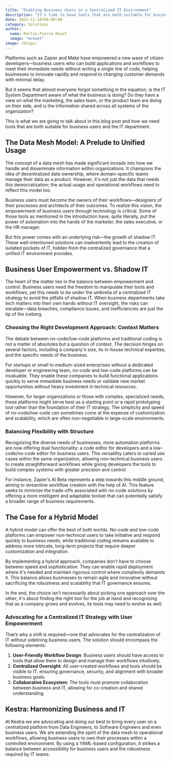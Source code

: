 ```yaml
---
title: "Enabling Business Users in a Centralized IT Environment"
description: "It's time to have tools that are both suitable for business users and the IT department"
date: 2023-11-10T08:00:00
category: Solutions
author:
  name: Martin-Pierre Roset
  image: "mroset"
image: /blogs/
---
```


Platforms such as Zapier and Make have empowered a new wave of citizen developers—business users who can build applications and workflows to meet their immediate needs without writing a single line of code, helping businesses to innovate rapidly and respond to changing customer demands with minimal delay.

But it seems that almost everyone forgot something in the equation, is the IT System Department aware of what the business is doing? Do they have a view on what the marketing, the sales team, or the product team are doing on their side, and is the information shared across all systems of the organization?

This is what we are going to talk about in this blog post and how we need tools that are both suitable for business users and the IT department.

## The Data Mesh Model: A Prelude to Unified Usage

The concept of a data mesh has made significant inroads into how we handle and disseminate information within organizations. It champions the idea of decentralized data ownership, where domain-specific teams manage their data as a product. However, it's not just the data that needs this democratization; the actual usage and operational workflows need to reflect this model too. 

Business users must become the owners of their workflows—designers of their processes and architects of their outcomes. To realize this vision, the empowerment of business users through technology is critical. Some of those tools as mentioned in the introduction have, quite literally, put the power of automation into the hands of the marketer, the sales executive, or the HR manager.

 But this power comes with an underlying risk—the growth of shadow IT. These well-intentioned solutions can inadvertently lead to the creation of isolated pockets of IT, hidden from the centralized governance that a unified IT environment provides.

## Business User Empowerment vs. Shadow IT

The heart of the matter lies in the balance between empowerment and control. Business users need the freedom to manipulate their tools and workflows, yet this needs to be under the umbrella of a centralized IT strategy to avoid the pitfalls of shadow IT. When business departments take tech matters into their own hands without IT oversight, the risks can escalate—data breaches, compliance issues, and inefficiencies are just the tip of the iceberg.

### Choosing the Right Development Approach: Context Matters

The debate between no-code/low-code platforms and traditional coding is not a matter of absolutes but a question of context. The decision hinges on several factors, including a company's size, its in-house technical expertise, and the specific needs of the business.

For startups or small to medium-sized enterprises without a dedicated developer or engineering team, no-code and low-code platforms can be invaluable. They enable these companies to build functional applications quickly to serve immediate business needs or validate new market opportunities without heavy investment in technical resources.

However, for larger organizations or those with complex, specialized needs, these platforms might serve best as a starting point or a rapid prototyping tool rather than the foundation of their IT strategy. The simplicity and speed of no-code/low-code can sometimes come at the expense of customization and scalability, which are often non-negotiable in large-scale environments.

### Balancing Flexibility with Structure

Recognizing the diverse needs of businesses, more automation platforms are now offering dual functionality: a code editor for developers and a low-code/no-code editor for business users. This versatility caters to varied use cases within the same organization, allowing non-technical business users to create straightforward workflows while giving developers the tools to build complex systems with greater precision and control.

For instance, Zapier’s AI Beta represents a step towards this middle ground, aiming to streamline workflow creation with the help of AI. This feature seeks to minimize the trade-offs associated with no-code solutions by offering a more intelligent and adaptable toolset that can potentially satisfy a broader range of business requirements.

## The Case for a Hybrid Model

A hybrid model can offer the best of both worlds. No-code and low-code platforms can empower non-technical users to take initiative and respond quickly to business needs, while traditional coding remains available to address more intricate, long-term projects that require deeper customization and integration.

By implementing a hybrid approach, companies don't have to choose between speed and sophistication. They can enable rapid deployment where it's needed and maintain rigorous control where complexity demands it. This balance allows businesses to remain agile and innovative without sacrificing the robustness and scalability that IT governance ensures.

In the end, the choice isn't necessarily about picking one approach over the other; it's about finding the right tool for the job at hand and recognizing that as a company grows and evolves, its tools may need to evolve as well.

### Advocating for a Centralized IT Strategy with User Empowerment

That’s why a  shift is required—one that advocates for the centralization of IT without sidelining business users. The solution should encompass the following elements:

1. **User-Friendly Workflow Design**: Business users should have access to tools that allow them to design and manage their workflows intuitively.
2. **Centralized Oversight**: All user-created workflows and tools should be visible to IT, ensuring governance, security, and alignment with broader business goals.
3. **Collaborative Ecosystem**: The tools must promote collaboration between business and IT, allowing for co-creation and shared understanding.

## Kestra: Harmonizing Business and IT

At Kestra we are advocating and doing our best to bring every user on a centralized platform from Data Engineers, to Software Engineers and even business users. We are extending the spirit of the data mesh to operational workflows, allowing business users to own their processes within a controlled environment. By using a YAML-based configuration, it strikes a balance between accessibility for business users and the robustness required by IT teams.